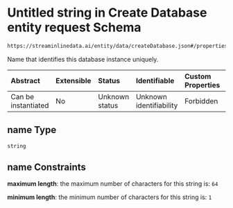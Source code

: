 # Untitled string in Create Database entity request Schema

```txt
https://streaminlinedata.ai/entity/data/createDatabase.json#/properties/name
```

Name that identifies this database instance uniquely.

| Abstract            | Extensible | Status         | Identifiable            | Custom Properties | Additional Properties | Access Restrictions | Defined In                                                                                |
| :------------------ | :--------- | :------------- | :---------------------- | :---------------- | :-------------------- | :------------------ | :---------------------------------------------------------------------------------------- |
| Can be instantiated | No         | Unknown status | Unknown identifiability | Forbidden         | Allowed               | none                | [createDatabase.json*](../out/schema/api/data/createDatabase.json "open original schema") |

## name Type

`string`

## name Constraints

**maximum length**: the maximum number of characters for this string is: `64`

**minimum length**: the minimum number of characters for this string is: `1`
